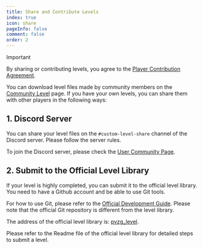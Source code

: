 ```yaml
---
title: Share and Contribute Levels
index: true
icon: share
pageInfo: false
comment: false
order: 2
---
```


> [!important]
> By sharing or contributing levels, you agree to the [Player Contribution Agreement](/instructions/Submisson).
>

You can download level files made by community members on the [Community Level](/custom-level/) page. If you have your own levels, you can share them with other players in the following ways:

## 1. Discord Server

You can share your level files on the `#custom-level-share` channel of the Discord server. Please follow the server rules.

To join the Discord server, please check the [User Community Page](/contribution/).

## 2. Submit to the Official Level Library

If your level is highly completed, you can submit it to the official level library. You need to have a Github account and be able to use Git tools.

For how to use Git, please refer to the [Official Development Guide](/guide/webGuide). Please note that the official Git repository is different from the level library.

The address of the official level library is: [pvzg_level](https://github.com/Gzh0821/pvzg_level).

Please refer to the Readme file of the official level library for detailed steps to submit a level.
